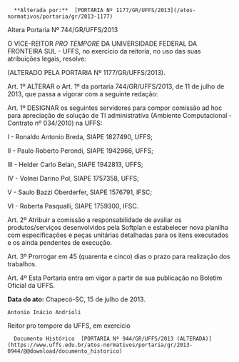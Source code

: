       **Alterada por:**  [PORTARIA Nº 1177/GR/UFFS/2013](/atos-normativos/portaria/gr/2013-1177) 

   Altera Portaria Nº 744/GR/UFFS/2013  

O VICE-REITOR *PRO TEMPORE* DA UNIVERSIDADE FEDERAL DA FRONTEIRA SUL - UFFS, no exercício da reitoria, no uso das suas atribuições legais, resolve:

 (ALTERADO PELA PORTARIA Nº 1177/GR/UFFS/2013).

 Art. 1º ALTERAR o Art. 1º da portaria 744/GR/UFFS/2013, de 11 de julho de 2013, que passa a vigorar com a seguinte redação:

 Art. 1º DESIGNAR os seguintes servidores para compor comissão ad hoc para apreciação de solução de TI administrativa (Ambiente Computacional - Contrato nº 034/2010) na UFFS:

 I - Ronaldo Antonio Breda, SIAPE 1827490, UFFS;

 II - Paulo Roberto Perondi, SIAPE 1942966, UFFS;

 III - Helder Carlo Belan, SIAPE 1942813, UFFS;

 IV - Volnei Darino Pol, SIAPE 1757358, UFFS;

 V - Saulo Bazzi Oberderfer, SIAPE 1576791, IFSC;

 VI - Roberta Pasqualli, SIAPE 1759300, IFSC.

 Art. 2º Atribuir a comissão a responsabilidade de avaliar os produtos/serviços desenvolvidos pela Softplan e estabelecer nova planilha com especificações e peças unitárias detalhadas para os itens executados e os ainda pendentes de execução.

 Art. 3º Prorrogar em 45 (quarenta e cinco) dias o prazo para realização dos trabalhos.

 Art. 4º Esta Portaria entra em vigor a partir de sua publicação no Boletim Oficial da UFFS.

  

   **Data do ato:** Chapecó-SC, 15 de julho de 2013.   
 

    Antonio Inácio Andrioli   
 Reitor pro tempore da UFFS, em exercício 

      Documento Histórico  [PORTARIA Nº 944/GR/UFFS/2013 (ALTERADA)](https://www.uffs.edu.br/atos-normativos/portaria/gr/2013-0944/@@download/documento_historico)     
      